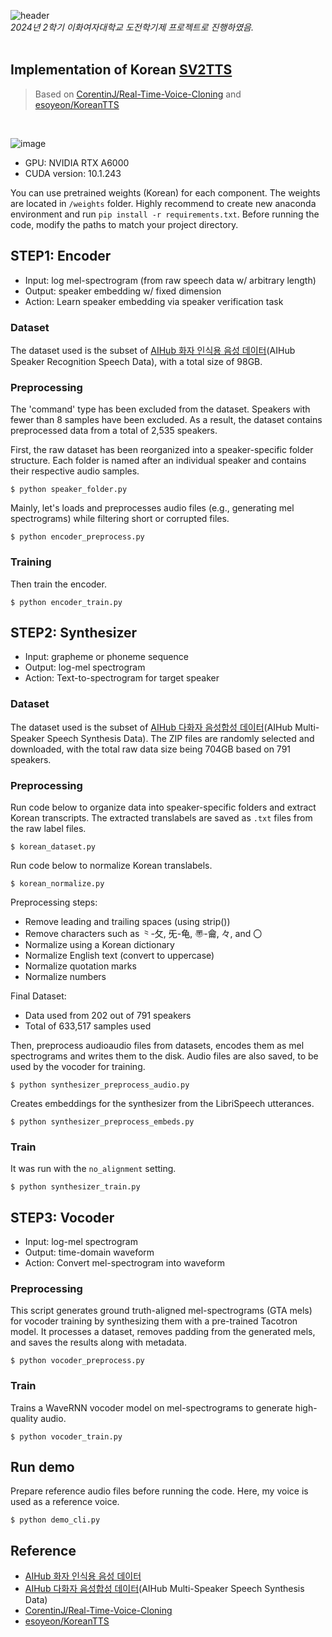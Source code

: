 ![header](https://capsule-render.vercel.app/api?type=waving&height=250&color=gradient&text=Korean%20SV2TTS&descAlign=42&descAlignY=40&fontColor=FFFFFF)
<br>
*2024년 2학기 이화여자대학교 도전학기제 프로젝트로 진행하였음.*
<br>
<br>
## Implementation of Korean [SV2TTS](https://arxiv.org/pdf/1806.04558)

>   Based on [CorentinJ/Real-Time-Voice-Cloning](https://github.com/CorentinJ/Real-Time-Voice-Cloning) and [esoyeon/KoreanTTS](https://github.com/esoyeon/KoreanTTS)
<br>





![image](https://github.com/user-attachments/assets/947ed1ed-3d5d-4dc6-997c-38bb43714fad)



- GPU: NVIDIA RTX A6000
- CUDA version: 10.1.243

You can use pretrained weights (Korean) for each component. The weights are located in `/weights` folder.
Highly recommend to create new anaconda environment and run `pip install -r requirements.txt`.
Before running the code, modify the paths to match your project directory.

## STEP1: Encoder
- Input: log mel-spectrogram (from raw speech data w/ arbitrary length)
- Output: speaker embedding w/ fixed dimension
- Action: Learn speaker embedding via speaker verification task

### Dataset

The dataset used is the subset of [AIHub 화자 인식용 음성 데이터](https://aihub.or.kr/aihubdata/data/view.do?currMenu=115&topMenu=100&aihubDataSe=data&dataSetSn=537)(AIHub Speaker Recognition Speech Data), with a total size of 98GB.

### Preprocessing
The 'command' type has been excluded from the dataset.
Speakers with fewer than 8 samples have been excluded.
As a result, the dataset contains preprocessed data from a total of 2,535 speakers.

First, the raw dataset has been reorganized into a speaker-specific folder structure. Each folder is named after an individual speaker and contains their respective audio samples.
```
$ python speaker_folder.py
```

Mainly, let's loads and preprocesses audio files (e.g., generating mel spectrograms) while filtering short or corrupted files.
```
$ python encoder_preprocess.py
```

### Training
Then train the encoder.
```
$ python encoder_train.py
```

## STEP2: Synthesizer
- Input: grapheme or phoneme sequence
- Output: log-mel spectrogram
- Action: Text-to-spectrogram for target speaker

### Dataset

The dataset used is the subset of [AIHub 다화자 음성합성 데이터](https://aihub.or.kr/aihubdata/data/view.do?currMenu=115&topMenu=100&aihubDataSe=data&dataSetSn=542)(AIHub Multi-Speaker Speech Synthesis Data).
The ZIP files are randomly selected and downloaded, with the total raw data size being 704GB based on 791 speakers.

### Preprocessing

Run code below to organize data into speaker-specific folders and extract Korean transcripts.
The extracted translabels are saved as `.txt` files from the raw label files.
```
$ korean_dataset.py
```

Run code below to normalize Korean translabels.
```
$ korean_normalize.py
```

Preprocessing steps:
- Remove leading and trailing spaces (using strip())
- Remove characters such as ⺀-⺙, ⺛-⻳, 〠-⿕, 々, and 〇
- Normalize using a Korean dictionary
- Normalize English text (convert to uppercase)
- Normalize quotation marks
- Normalize numbers

Final Dataset:
- Data used from 202 out of 791 speakers
- Total of 633,517 samples used

Then, preprocess audioaudio files from datasets, encodes them as mel spectrograms and writes them to the disk. 
Audio files are also saved, to be used by the vocoder for training.
```
$ python synthesizer_preprocess_audio.py
```

Creates embeddings for the synthesizer from the LibriSpeech utterances.

```
$ python synthesizer_preprocess_embeds.py
```

### Train

It was run with the `no_alignment` setting.

```
$ python synthesizer_train.py
```

## STEP3: Vocoder
- Input: log-mel spectrogram
- Output: time-domain waveform
- Action: Convert mel-spectrogram into waveform

### Preprocessing
This script generates ground truth-aligned mel-spectrograms (GTA mels) for vocoder training by synthesizing them with a pre-trained Tacotron model. It processes a dataset, removes padding from the generated mels, and saves the results along with metadata.
```
$ python vocoder_preprocess.py
```

### Train
Trains a WaveRNN vocoder model on mel-spectrograms to generate high-quality audio. 
```
$ python vocoder_train.py
```

## Run demo
Prepare reference audio files before running the code. Here, my voice is used as a reference voice.
```
$ python demo_cli.py
```

## Reference
- [AIHub 화자 인식용 음성 데이터](https://aihub.or.kr/aihubdata/data/view.do?currMenu=115&topMenu=100&aihubDataSe=data&dataSetSn=537)
- [AIHub 다화자 음성합성 데이터](https://aihub.or.kr/aihubdata/data/view.do?currMenu=115&topMenu=100&aihubDataSe=data&dataSetSn=542)(AIHub Multi-Speaker Speech Synthesis Data)
- [CorentinJ/Real-Time-Voice-Cloning](https://github.com/CorentinJ/Real-Time-Voice-Cloning)
- [esoyeon/KoreanTTS](https://github.com/esoyeon/KoreanTTS)
